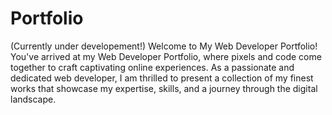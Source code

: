 # Portfolio
(Currently under developement!)
Welcome to My Web Developer Portfolio!  You've arrived at my Web Developer Portfolio, where pixels and code come together to craft captivating online experiences. As a passionate and dedicated web developer, I am thrilled to present a collection of my finest works that showcase my expertise, skills, and a journey through the digital landscape.
